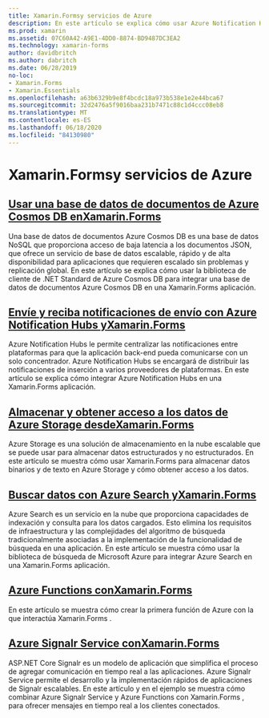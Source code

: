 ```yaml
---
title: Xamarin.Formsy servicios de Azure
description: En este artículo se explica cómo usar Azure Notification Hubs para enviar notificaciones de envío entre plataformas a Xamarin.Forms las aplicaciones.
ms.prod: xamarin
ms.assetid: 07C60A42-A9E1-4DD0-8874-BD9487DC3EA2
ms.technology: xamarin-forms
author: davidbritch
ms.author: dabritch
ms.date: 06/28/2019
no-loc:
- Xamarin.Forms
- Xamarin.Essentials
ms.openlocfilehash: a63b6329b9e8f4bcdc18a973b538e1e2e44bca67
ms.sourcegitcommit: 32d2476a5f9016baa231b7471c88c1d4ccc08eb8
ms.translationtype: MT
ms.contentlocale: es-ES
ms.lasthandoff: 06/18/2020
ms.locfileid: "84130980"
---
```

# <a name="xamarinforms-and-azure-services"></a>Xamarin.Formsy servicios de Azure

## <a name="consume-an-azure-cosmos-db-document-database-in-xamarinformsazure-cosmosdbmd"></a>[Usar una base de datos de documentos de Azure Cosmos DB enXamarin.Forms](azure-cosmosdb.md)

Una base de datos de documentos Azure Cosmos DB es una base de datos NoSQL que proporciona acceso de baja latencia a los documentos JSON, que ofrece un servicio de base de datos escalable, rápido y de alta disponibilidad para aplicaciones que requieren escalado sin problemas y replicación global. En este artículo se explica cómo usar la biblioteca de cliente de .NET Standard de Azure Cosmos DB para integrar una base de datos de documentos Azure Cosmos DB en una Xamarin.Forms aplicación.

## <a name="send-and-receive-push-notifications-with-azure-notification-hubs-and-xamarinformsazure-notification-hubmd"></a>[Envíe y reciba notificaciones de envío con Azure Notification Hubs yXamarin.Forms](azure-notification-hub.md)

Azure Notification Hubs le permite centralizar las notificaciones entre plataformas para que la aplicación back-end pueda comunicarse con un solo concentrador. Azure Notification Hubs se encargará de distribuir las notificaciones de inserción a varios proveedores de plataformas. En este artículo se explica cómo integrar Azure Notification Hubs en una Xamarin.Forms aplicación.

## <a name="store-and-access-data-in-azure-storage-from-xamarinformsazure-storagemd"></a>[Almacenar y obtener acceso a los datos de Azure Storage desdeXamarin.Forms](azure-storage.md)

Azure Storage es una solución de almacenamiento en la nube escalable que se puede usar para almacenar datos estructurados y no estructurados. En este artículo se muestra cómo usar Xamarin.Forms para almacenar datos binarios y de texto en Azure Storage y cómo obtener acceso a los datos.

## <a name="search-data-with-azure-search-and-xamarinformsazure-searchmd"></a>[Buscar datos con Azure Search yXamarin.Forms](azure-search.md)

Azure Search es un servicio en la nube que proporciona capacidades de indexación y consulta para los datos cargados. Esto elimina los requisitos de infraestructura y las complejidades del algoritmo de búsqueda tradicionalmente asociadas a la implementación de la funcionalidad de búsqueda en una aplicación. En este artículo se muestra cómo usar la biblioteca de búsqueda de Microsoft Azure para integrar Azure Search en una Xamarin.Forms aplicación.

## <a name="azure-functions-with-xamarinformsazure-functionsmd"></a>[Azure Functions conXamarin.Forms](azure-functions.md)

En este artículo se muestra cómo crear la primera función de Azure con la que interactúa Xamarin.Forms .

## <a name="azure-signalr-service-with-xamarinformsazure-signalrmd"></a>[Azure Signalr Service conXamarin.Forms](azure-signalr.md)

ASP.NET Core Signalr es un modelo de aplicación que simplifica el proceso de agregar comunicación en tiempo real a las aplicaciones. Azure Signalr Service permite el desarrollo y la implementación rápidos de aplicaciones de Signalr escalables. En este artículo y en el ejemplo se muestra cómo combinar Azure Signalr Service y Azure Functions con Xamarin.Forms , para ofrecer mensajes en tiempo real a los clientes conectados.
